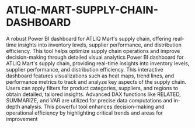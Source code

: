 # ATLIQ-MART-SUPPLY-CHAIN-DASHBOARD
A robust Power BI dashboard for ATLIQ Mart's supply chain, offering real-time insights into inventory levels, supplier performance, and distribution efficiency. This tool helps optimize supply chain operations and improve decision-making through detailed visual analytics
Power BI dashboard for ATLIQ Mart's supply chain, providing real-time insights into inventory levels, supplier performance, and distribution efficiency. This interactive dashboard features visualizations such as heat maps, trend lines, and performance metrics to track and analyze key aspects of the supply chain. Users can apply filters for product categories, suppliers, and regions to obtain detailed, tailored insights. Advanced DAX functions like RELATED, SUMMARIZE, and VAR are utilized for precise data computations and in-depth analysis. This powerful tool enhances decision-making and operational efficiency by highlighting critical trends and areas for improvement
